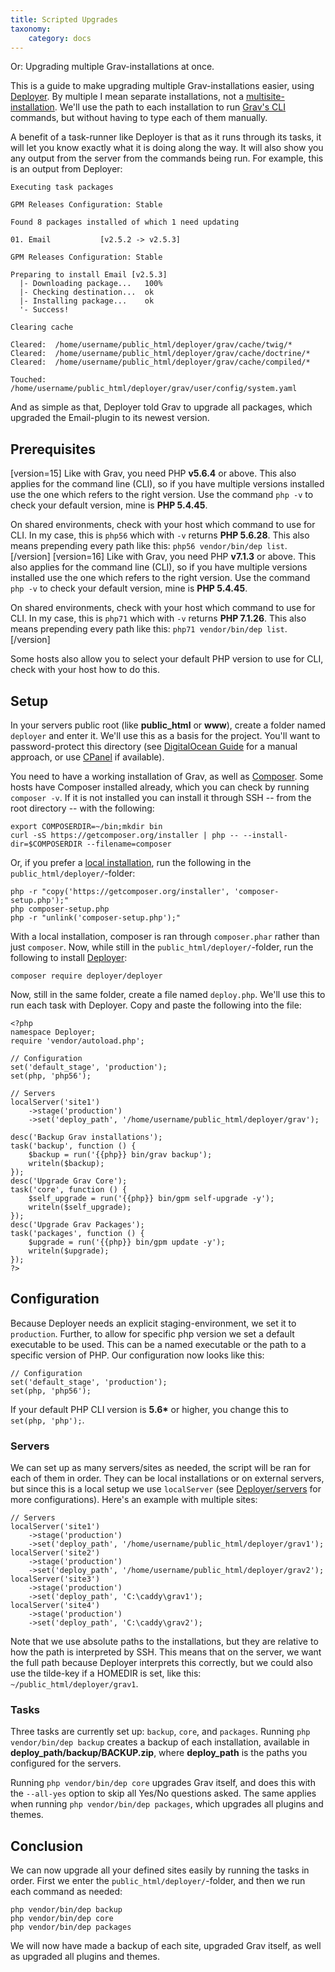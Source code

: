 ```yaml
---
title: Scripted Upgrades
taxonomy:
    category: docs
---
```


Or: Upgrading multiple Grav-installations at once.

This is a guide to make upgrading multiple Grav-installations easier, using [Deployer](https://deployer.org/). By multiple I mean separate installations, not a [multisite-installation](/advanced/multisite-setup). We'll use the path to each installation to run [Grav's CLI](/cli-console/grav-cli) commands, but without having to type each of them manually.

A benefit of a task-runner like Deployer is that as it runs through its tasks, it will let you know exactly what it is doing along the way. It will also show you any output from the server from the commands being run. For example, this is an output from Deployer:

```
Executing task packages

GPM Releases Configuration: Stable

Found 8 packages installed of which 1 need updating

01. Email           [v2.5.2 -> v2.5.3]

GPM Releases Configuration: Stable

Preparing to install Email [v2.5.3]
  |- Downloading package...   100%
  |- Checking destination...  ok
  |- Installing package...    ok
  '- Success!

Clearing cache

Cleared:  /home/username/public_html/deployer/grav/cache/twig/*
Cleared:  /home/username/public_html/deployer/grav/cache/doctrine/*
Cleared:  /home/username/public_html/deployer/grav/cache/compiled/*

Touched: /home/username/public_html/deployer/grav/user/config/system.yaml
```

And as simple as that, Deployer told Grav to upgrade all packages, which upgraded the Email-plugin to its newest version.

## Prerequisites

[version=15]
Like with Grav, you need PHP **v5.6.4** or above. This also applies for the command line (CLI), so if you have multiple versions installed use the one which refers to the right version. Use the command `php -v` to check your default version, mine is **PHP 5.4.45**.

On shared environments, check with your host which command to use for CLI. In my case, this is `php56` which with `-v` returns **PHP 5.6.28**. This also means prepending every path like this: `php56 vendor/bin/dep list`.
[/version]
[version=16]
Like with Grav, you need PHP **v7.1.3** or above. This also applies for the command line (CLI), so if you have multiple versions installed use the one which refers to the right version. Use the command `php -v` to check your default version, mine is **PHP 5.4.45**.

On shared environments, check with your host which command to use for CLI. In my case, this is `php71` which with `-v` returns **PHP 7.1.26**. This also means prepending every path like this: `php71 vendor/bin/dep list`.
[/version]

Some hosts also allow you to select your default PHP version to use for CLI, check with your host how to do this.

## Setup

In your servers public root (like **public_html** or **www**), create a folder named `deployer` and enter it. We'll use this as a basis for the project. You'll want to password-protect this directory (see [DigitalOcean Guide](https://www.digitalocean.com/community/tutorials/how-to-set-up-password-authentication-with-apache-on-ubuntu-14-04) for a manual approach, or use [CPanel](https://www.siteground.com/tutorials/cpanel/pass_protected_directories.htm) if available).

You need to have a working installation of Grav, as well as [Composer](https://getcomposer.org/). Some hosts have Composer installed already, which you can check by running `composer -v`. If it is not installed you can install it through SSH -- from the root directory -- with the following:

```
export COMPOSERDIR=~/bin;mkdir bin
curl -sS https://getcomposer.org/installer | php -- --install-dir=$COMPOSERDIR --filename=composer
```

Or, if you prefer a [local installation](https://getcomposer.org/download/), run the following in the `public_html/deployer/`-folder:

```
php -r "copy('https://getcomposer.org/installer', 'composer-setup.php');"
php composer-setup.php
php -r "unlink('composer-setup.php');"
```

With a local installation, composer is ran through `composer.phar` rather than just `composer`. Now, while still in the `public_html/deployer/`-folder, run the following to install [Deployer](https://deployer.org/docs/installation):

```
composer require deployer/deployer
```

Now, still in the same folder, create a file named `deploy.php`. We'll use this to run each task with Deployer. Copy and paste the following into the file:

```
<?php
namespace Deployer;
require 'vendor/autoload.php';

// Configuration
set('default_stage', 'production');
set(php, 'php56');

// Servers
localServer('site1')
	->stage('production')
	->set('deploy_path', '/home/username/public_html/deployer/grav');

desc('Backup Grav installations');
task('backup', function () {
	$backup = run('{{php}} bin/grav backup');
	writeln($backup);
});
desc('Upgrade Grav Core');
task('core', function () {
	$self_upgrade = run('{{php}} bin/gpm self-upgrade -y');
	writeln($self_upgrade);
});
desc('Upgrade Grav Packages');
task('packages', function () {
	$upgrade = run('{{php}} bin/gpm update -y');
	writeln($upgrade);
});
?>
```

## Configuration

Because Deployer needs an explicit staging-environment, we set it to `production`. Further, to allow for specific php version we set a default executable to be used. This can be a named executable or the path to a specific version of PHP. Our configuration now looks like this:

```
// Configuration
set('default_stage', 'production');
set(php, 'php56');
```

If your default PHP CLI version is **5.6\*** or higher, you change this to `set(php, 'php');`.

### Servers

We can set up as many servers/sites as needed, the script will be ran for each of them in order. They can be local installations or on external servers, but since this is a local setup we use `localServer` (see [Deployer/servers](https://deployer.org/docs/servers) for more configurations). Here's an example with multiple sites:

```
// Servers
localServer('site1')
	->stage('production')
	->set('deploy_path', '/home/username/public_html/deployer/grav1');
localServer('site2')
	->stage('production')
	->set('deploy_path', '/home/username/public_html/deployer/grav2');
localServer('site3')
	->stage('production')
	->set('deploy_path', 'C:\caddy\grav1');
localServer('site4')
	->stage('production')
	->set('deploy_path', 'C:\caddy\grav2');
```

Note that we use absolute paths to the installations, but they are relative to how the path is interpreted by SSH. This means that on the server, we want the full path because Deployer interprets this correctly, but we could also use the tilde-key if a HOMEDIR is set, like this: `~/public_html/deployer/grav1`.

### Tasks

Three tasks are currently set up: `backup`, `core`, and `packages`. Running `php vendor/bin/dep backup` creates a backup of each installation, available in **deploy_path/backup/BACKUP.zip**, where **deploy_path** is the paths you configured for the servers.

Running `php vendor/bin/dep core` upgrades Grav itself, and does this with the `--all-yes` option to skip all Yes/No questions asked. The same applies when running `php vendor/bin/dep packages`, which upgrades all plugins and themes.

## Conclusion

We can now upgrade all your defined sites easily by running the tasks in order. First we enter the `public_html/deployer/`-folder, and then we run each command as needed:

```
php vendor/bin/dep backup
php vendor/bin/dep core
php vendor/bin/dep packages
```

We will now have made a backup of each site, upgraded Grav itself, as well as upgraded all plugins and themes.
